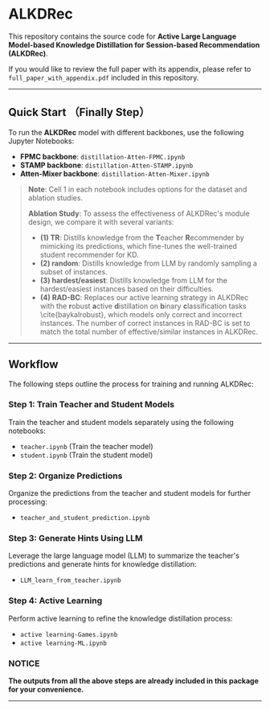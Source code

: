 # ALKDRec
This repository contains the source code for **Active Large Language Model-based Knowledge Distillation for Session-based Recommendation (ALKDRec)**. 

If you would like to review the full paper with its appendix, please refer to `full_paper_with_appendix.pdf` included in this repository.

---

## Quick Start （Finally Step）
To run the **ALKDRec** model with different backbones, use the following Jupyter Notebooks:

- **FPMC backbone**: `distillation-Atten-FPMC.ipynb`
- **STAMP backbone**: `distillation-Atten-STAMP.ipynb`
- **Atten-Mixer backbone**: `distillation-Atten-Mixer.ipynb`

> **Note**: Cell 1 in each notebook includes options for the dataset and ablation studies.
>
> **Ablation Study**: To assess the effectiveness of ALKDRec's module design, we compare it with several variants:
>
> - **(1) TR**: Distills knowledge from the **T**eacher **R**ecommender by mimicking its predictions, which fine-tunes the well-trained student recommender for KD.
> - **(2) random**: Distills knowledge from LLM by randomly sampling a subset of instances.
> - **(3) hardest/easiest**: Distills knowledge from LLM for the hardest/easiest instances based on their difficulties.
> - **(4) RAD-BC**: Replaces our active learning strategy in ALKDRec with the **r**obust **a**ctive **d**istillation on **b**inary **c**lassification tasks \cite{baykalrobust}, which models only correct and incorrect instances. The number of correct instances in RAD-BC is set to match the total number of effective/similar instances in ALKDRec.

---

## Workflow
The following steps outline the process for training and running ALKDRec:

### Step 1: Train Teacher and Student Models
Train the teacher and student models separately using the following notebooks:
- `teacher.ipynb` (Train the teacher model)
- `student.ipynb` (Train the student model)

### Step 2: Organize Predictions
Organize the predictions from the teacher and student models for further processing:
- `teacher_and_student_prediction.ipynb`

### Step 3: Generate Hints Using LLM
Leverage the large language model (LLM) to summarize the teacher's predictions and generate hints for knowledge distillation:
- `LLM_learn_from_teacher.ipynb`

### Step 4: Active Learning
Perform active learning to refine the knowledge distillation process:
- `active learning-Games.ipynb` 
- `active learning-ML.ipynb`
### NOTICE
**The outputs from all the above steps are already included in this package for your convenience.**

---
